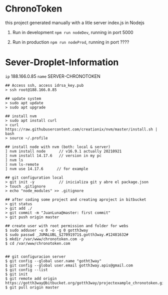 # ChronoToken

this project generated manually with a litle server index.js in Nodejs

1. Run in development `npm run nodeDev`, running in port 5000

1. Run in production `npm run nodeProd`, running in port ????

# Sever-Droplet-Information

`ip` 188.166.0.85
`name` SERVER-CHRONOTOKEN

    ## Access ssh, access idrsa_key.pub
    > ssh root@188.166.0.85

    ## update system
    > sudo apt update
    > sudo apt upgrade

    ## install nvm
    > sudo apt install curl
    > curl https://raw.githubusercontent.com/creationix/nvm/master/install.sh | bash
    > source ~/.profile

    ## install node with nvm (both: local & server)
    ] nvm install node      // v16.9.1 actually 20210921
    ] nvm install 14.17.6   // version in my pc
    ] nvm ls
    ] nvm ls-remote
    ] nvm use 14.17.6      // for example

    ## git configuration local
    > git init -y           // inicializa git y abre el package.json
    > touch .gitignore
    > echo "node_modules" >> .gitignore

    ## after coding some project and creating aproject in bitbucket
    > git status
    > git add ./
    > git commit -m "JuanLuna@master: first commit"
    > git push origin master

    ## create user with root permission and folder for webs
    $ sudo adduser -u 0 -o -g 0 gotth3way
    $ sudo passwd _JUMALUBL_$27091971$.gotth3way.#12481632#
    $ mkdir /var/www/chronotoken.com -p
    $ cd /var/www/chronotoken.com


    ## git configuracion server
    $ git config --global user.name "gotht3way"
    $ git config --global user.email gotth3way.apis@gmail.com
    $ git config --list
    $ git init
    $ git remote add origin https://gotth3way@bitbucket.org/gotth3way/projectexample_chronotoken.git
    $ git pull origin master

